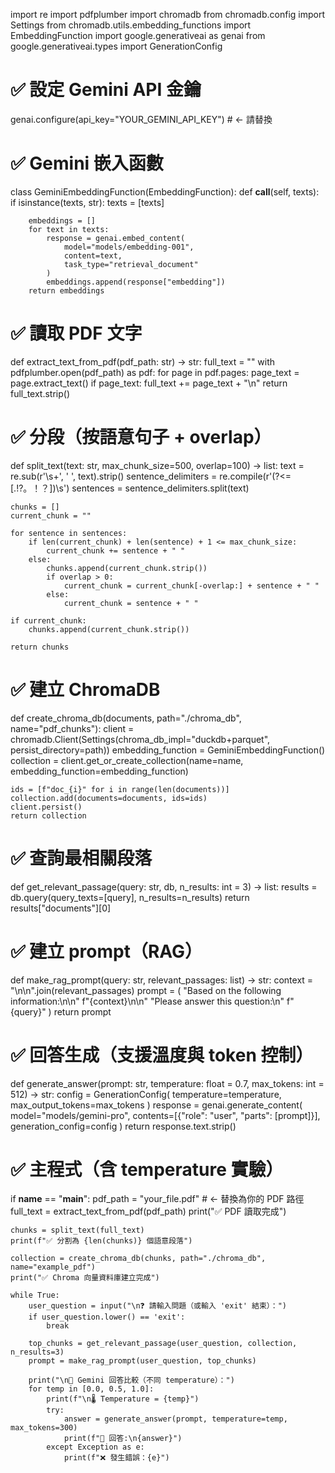import re
import pdfplumber
import chromadb
from chromadb.config import Settings
from chromadb.utils.embedding_functions import EmbeddingFunction
import google.generativeai as genai
from google.generativeai.types import GenerationConfig


# ✅ 設定 Gemini API 金鑰
genai.configure(api_key="YOUR_GEMINI_API_KEY")  # ← 請替換


# ✅ Gemini 嵌入函數
class GeminiEmbeddingFunction(EmbeddingFunction):
    def __call__(self, texts):
        if isinstance(texts, str):
            texts = [texts]

        embeddings = []
        for text in texts:
            response = genai.embed_content(
                model="models/embedding-001",
                content=text,
                task_type="retrieval_document"
            )
            embeddings.append(response["embedding"])
        return embeddings


# ✅ 讀取 PDF 文字
def extract_text_from_pdf(pdf_path: str) -> str:
    full_text = ""
    with pdfplumber.open(pdf_path) as pdf:
        for page in pdf.pages:
            page_text = page.extract_text()
            if page_text:
                full_text += page_text + "\n"
    return full_text.strip()


# ✅ 分段（按語意句子 + overlap）
def split_text(text: str, max_chunk_size=500, overlap=100) -> list:
    text = re.sub(r'\s+', ' ', text).strip()
    sentence_delimiters = re.compile(r'(?<=[.!?。！？])\s')
    sentences = sentence_delimiters.split(text)

    chunks = []
    current_chunk = ""

    for sentence in sentences:
        if len(current_chunk) + len(sentence) + 1 <= max_chunk_size:
            current_chunk += sentence + " "
        else:
            chunks.append(current_chunk.strip())
            if overlap > 0:
                current_chunk = current_chunk[-overlap:] + sentence + " "
            else:
                current_chunk = sentence + " "

    if current_chunk:
        chunks.append(current_chunk.strip())

    return chunks


# ✅ 建立 ChromaDB
def create_chroma_db(documents, path="./chroma_db", name="pdf_chunks"):
    client = chromadb.Client(Settings(chroma_db_impl="duckdb+parquet", persist_directory=path))
    embedding_function = GeminiEmbeddingFunction()
    collection = client.get_or_create_collection(name=name, embedding_function=embedding_function)

    ids = [f"doc_{i}" for i in range(len(documents))]
    collection.add(documents=documents, ids=ids)
    client.persist()
    return collection


# ✅ 查詢最相關段落
def get_relevant_passage(query: str, db, n_results: int = 3) -> list:
    results = db.query(query_texts=[query], n_results=n_results)
    return results["documents"][0]


# ✅ 建立 prompt（RAG）
def make_rag_prompt(query: str, relevant_passages: list) -> str:
    context = "\n\n".join(relevant_passages)
    prompt = (
        "Based on the following information:\n\n"
        f"{context}\n\n"
        "Please answer this question:\n"
        f"{query}"
    )
    return prompt


# ✅ 回答生成（支援溫度與 token 控制）
def generate_answer(prompt: str, temperature: float = 0.7, max_tokens: int = 512) -> str:
    config = GenerationConfig(
        temperature=temperature,
        max_output_tokens=max_tokens
    )
    response = genai.generate_content(
        model="models/gemini-pro",
        contents=[{"role": "user", "parts": [prompt]}],
        generation_config=config
    )
    return response.text.strip()


# ✅ 主程式（含 temperature 實驗）
if __name__ == "__main__":
    pdf_path = "your_file.pdf"  # ← 替換為你的 PDF 路徑
    full_text = extract_text_from_pdf(pdf_path)
    print("✅ PDF 讀取完成")

    chunks = split_text(full_text)
    print(f"✅ 分割為 {len(chunks)} 個語意段落")

    collection = create_chroma_db(chunks, path="./chroma_db", name="example_pdf")
    print("✅ Chroma 向量資料庫建立完成")

    while True:
        user_question = input("\n❓ 請輸入問題（或輸入 'exit' 結束）：")
        if user_question.lower() == 'exit':
            break

        top_chunks = get_relevant_passage(user_question, collection, n_results=3)
        prompt = make_rag_prompt(user_question, top_chunks)

        print("\n🧪 Gemini 回答比較（不同 temperature）：")
        for temp in [0.0, 0.5, 1.0]:
            print(f"\n🌡️ Temperature = {temp}")
            try:
                answer = generate_answer(prompt, temperature=temp, max_tokens=300)
                print(f"🤖 回答:\n{answer}")
            except Exception as e:
                print(f"❌ 發生錯誤：{e}")
